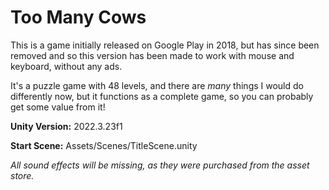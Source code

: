 # Too Many Cows

This is a game initially released on Google Play in 2018, but has since been removed and so this version has been made to work with mouse and keyboard, without any ads. 

It's a puzzle game with 48 levels, and there are _many_ things I would do differently now, but it functions as a complete game, so you can probably get some value from it!

**Unity Version:** 2022.3.23f1

**Start Scene:** Assets/Scenes/TitleScene.unity

_All sound effects will be missing, as they were purchased from the asset store._
